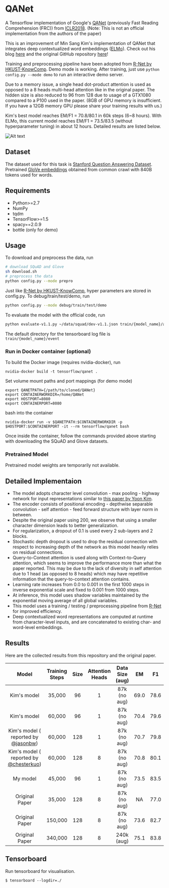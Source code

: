 # QANet
A Tensorflow implementation of Google's [QANet](https://openreview.net/pdf?id=B14TlG-RW) (previously Fast Reading Comprehension (FRC)) from [ICLR2018](https://openreview.net/forum?id=B14TlG-RW). (Note: This is not an official implementation from the authors of the paper)

This is an improvement of Min Sang Kim's implementation of QANet that integrates deep contextualized word embeddings ([ELMo](https://arxiv.org/pdf/1802.05365.pdf)). Check out his blog [here](https://medium.com/@minsangkim/implementing-question-answering-networks-with-cnns-5ae5f08e312b) and the original GitHub repository [here](https://github.com/NLPLearn/QANet)!

Training and preprocessing pipeline have been adopted from [R-Net by HKUST-KnowComp](https://github.com/HKUST-KnowComp/R-Net). Demo mode is working. After training, just use `python config.py --mode demo` to run an interactive demo server.

Due to a memory issue, a single head dot-product attention is used as opposed to a 8 heads multi-head attention like in the original paper. The hidden size is also reduced to 96 from 128 due to usage of a GTX1080 compared to a P100 used in the paper. (8GB of GPU memory is insufficient. If you have a 12GB memory GPU please share your training results with us.)

Kim's best model reaches EM/F1 = 70.8/80.1 in 60k steps (6~8 hours). With ELMo, this current model reaches EM/F1 = 73.5/83.5 (without hyperparameter tuning) in about 12 hours. Detailed results are listed below.

![Alt text](/../master/screenshots/figure.png?raw=true "Network Outline")

## Dataset
The dataset used for this task is [Stanford Question Answering Dataset](https://rajpurkar.github.io/SQuAD-explorer/).
Pretrained [GloVe embeddings](https://nlp.stanford.edu/projects/glove/) obtained from common crawl with 840B tokens used for words.

## Requirements
  * Python>=2.7
  * NumPy
  * tqdm
  * TensorFlow>=1.5
  * spacy==2.0.9
  * bottle (only for demo)

## Usage
To download and preprocess the data, run

```bash
# download SQuAD and Glove
sh download.sh
# preprocess the data
python config.py --mode prepro
```

Just like [R-Net by HKUST-KnowComp](https://github.com/HKUST-KnowComp/R-Net), hyper parameters are stored in config.py. To debug/train/test/demo, run

```bash
python config.py --mode debug/train/test/demo
```

To evaluate the model with the official code, run
```bash
python evaluate-v1.1.py ~/data/squad/dev-v1.1.json train/{model_name}/answer/answer.json
```

The default directory for the tensorboard log file is `train/{model_name}/event`

### Run in Docker container (optional)
To build the Docker image (requires nvidia-docker), run

```
nvidia-docker build -t tensorflow/qanet .
```

Set volume mount paths and port mappings (for demo mode)

```
export QANETPATH={/path/to/cloned/QANet}
export CONTAINERWORKDIR=/home/QANet
export HOSTPORT=8080
export CONTAINERPORT=8080
```

bash into the container
```
nvidia-docker run -v $QANETPATH:$CONTAINERWORKDIR -p $HOSTPORT:$CONTAINERPORT -it --rm tensorflow/qanet bash
```

Once inside the container, follow the commands provided above starting with downloading the SQuAD and Glove datasets.

### Pretrained Model
Pretrained model weights are temporarily not available.

## Detailed Implementaion

  * The model adopts character level convolution - max pooling - highway network for input representations similar to [this paper by Yoon Kim](https://arxiv.org/pdf/1508.06615.pdf).
  * The encoder consists of positional encoding - depthwise separable convolution - self attention - feed forward structure with layer norm in between.
  * Despite the original paper using 200, we observe that using a smaller character dimension leads to better generalization.
  * For regularization, a dropout of 0.1 is used every 2 sub-layers and 2 blocks.
  * Stochastic depth dropout is used to drop the residual connection with respect to increasing depth of the network as this model heavily relies on residual connections.
  * Query-to-Context attention is used along with Context-to-Query attention, which seems to improve the performance more than what the paper reported. This may be due to the lack of diversity in self attention due to 1 head (as opposed to 8 heads) which may have repetitive information that the query-to-context attention contains.
  * Learning rate increases from 0.0 to 0.001 in the first 1000 steps in inverse exponential scale and fixed to 0.001 from 1000 steps.
  * At inference, this model uses shadow variables maintained by the exponential moving average of all global variables.
  * This model uses a training / testing / preprocessing pipeline from [R-Net](https://github.com/HKUST-KnowComp/R-Net) for improved efficiency.
  * Deep contextualized word representations are computed at runtime from character-level inputs, and are concatenated to existing char- and word-level embeddings.

## Results
Here are the collected results from this repository and the original paper.

|      Model     | Training Steps | Size | Attention Heads | Data Size (aug) |  EM  |  F1  |
|:--------------:|:--------------:|:----:|:---------------:|:---------------:|:----:|:----:|
|    Kim's model |     35,000     |  96  |        1        |   87k (no aug)  | 69.0 | 78.6 |
|    Kim's model |     60,000     |  96  |        1        |   87k (no aug)  | 70.4 | 79.6 |
|    Kim's model ( reported by [@jasonbw](https://github.com/jasonwbw))|     60,000     |  128  |        1        |   87k (no aug)  | 70.7 | 79.8 |
|    Kim's model ( reported by [@chesterkuo](https://github.com/chesterkuo))|     60,000     |  128  |        8        |   87k (no aug)  | 70.8 | 80.1 |
|    My model    |     45,000     |  96  |        1        |   87k (no aug)  | 73.5 | 83.5 |
| Original Paper |     35,000     |  128 |        8        |   87k (no aug)  |  NA  | 77.0 |
| Original Paper |     150,000    |  128 |        8        |   87k (no aug)  | 73.6 | 82.7 |
| Original Paper |     340,000    |  128 |        8        |    240k (aug)   | 75.1 | 83.8 |

## Tensorboard
Run tensorboard for visualisation.
```shell
$ tensorboard --logdir=./
```
